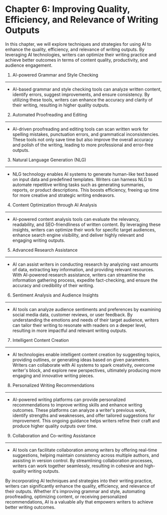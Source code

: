 Chapter 6: Improving Quality, Efficiency, and Relevance of Writing Outputs
==========================================================================

In this chapter, we will explore techniques and strategies for using AI to enhance the quality, efficiency, and relevance of writing outputs. By leveraging AI technologies, writers can optimize their writing practice and achieve better outcomes in terms of content quality, productivity, and audience engagement.

1. AI-powered Grammar and Style Checking
----------------------------------------

* AI-based grammar and style checking tools can analyze written content, identify errors, suggest improvements, and ensure consistency. By utilizing these tools, writers can enhance the accuracy and clarity of their writing, resulting in higher quality outputs.

2. Automated Proofreading and Editing
-------------------------------------

* AI-driven proofreading and editing tools can scan written work for spelling mistakes, punctuation errors, and grammatical inconsistencies. These tools not only save time but also improve the overall accuracy and polish of the writing, leading to more professional and error-free outputs.

3. Natural Language Generation (NLG)
------------------------------------

* NLG technology enables AI systems to generate human-like text based on input data and predefined templates. Writers can harness NLG to automate repetitive writing tasks such as generating summaries, reports, or product descriptions. This boosts efficiency, freeing up time for more creative and strategic writing endeavors.

4. Content Optimization through AI Analysis
-------------------------------------------

* AI-powered content analysis tools can evaluate the relevancy, readability, and SEO-friendliness of written content. By leveraging these insights, writers can optimize their work for specific target audiences, enhance search engine visibility, and deliver highly relevant and engaging writing outputs.

5. Advanced Research Assistance
-------------------------------

* AI can assist writers in conducting research by analyzing vast amounts of data, extracting key information, and providing relevant resources. With AI-powered research assistance, writers can streamline the information gathering process, expedite fact-checking, and ensure the accuracy and credibility of their writing.

6. Sentiment Analysis and Audience Insights
-------------------------------------------

* AI tools can analyze audience sentiments and preferences by examining social media data, customer reviews, or user feedback. By understanding the emotions and needs of their target audience, writers can tailor their writing to resonate with readers on a deeper level, resulting in more impactful and relevant writing outputs.

7. Intelligent Content Creation
-------------------------------

* AI technologies enable intelligent content creation by suggesting topics, providing outlines, or generating ideas based on given parameters. Writers can collaborate with AI systems to spark creativity, overcome writer's block, and explore new perspectives, ultimately producing more engaging and innovative writing pieces.

8. Personalized Writing Recommendations
---------------------------------------

* AI-powered writing platforms can provide personalized recommendations to improve writing skills and enhance writing outcomes. These platforms can analyze a writer's previous work, identify strengths and weaknesses, and offer tailored suggestions for improvement. This ongoing guidance helps writers refine their craft and produce higher quality outputs over time.

9. Collaboration and Co-writing Assistance
------------------------------------------

* AI tools can facilitate collaboration among writers by offering real-time suggestions, helping maintain consistency across multiple authors, and assisting in version control. By streamlining collaboration processes, writers can work together seamlessly, resulting in cohesive and high-quality writing outputs.

By incorporating AI techniques and strategies into their writing practice, writers can significantly enhance the quality, efficiency, and relevance of their outputs. Whether it's improving grammar and style, automating proofreading, optimizing content, or receiving personalized recommendations, AI is a valuable ally that empowers writers to achieve better writing outcomes.
